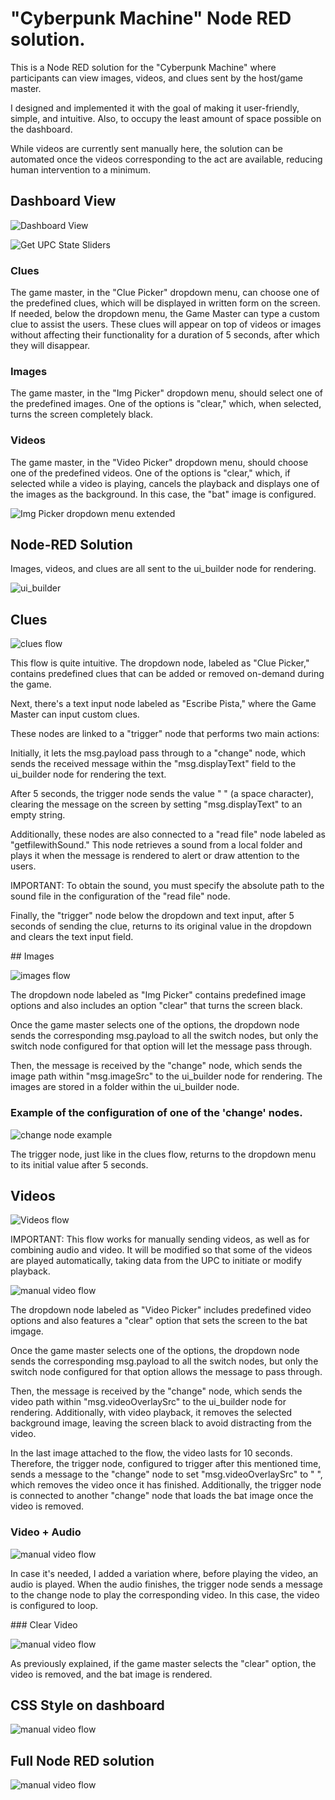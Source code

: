 # "Cyberpunk Machine" Node RED solution.

This is a Node RED solution for the "Cyberpunk Machine" where participants can view images, videos, and clues sent by the host/game master.

I designed and implemented it with the goal of making it user-friendly, simple, and intuitive. Also, to occupy the least amount of space possible on the dashboard.

While videos are currently sent manually here, the solution can be automated once the videos corresponding to the act are available, reducing human intervention to a minimum.

## Dashboard View

![Dashboard View](https://github.com/gabrielcor/node-redescape-EscapeRoomSupplier/blob/develop_Rodrigo/Documentation/screenshots/cyberpunk0.png)

![Get UPC State Sliders](https://github.com/gabrielcor/node-redescape-EscapeRoomSupplier/blob/develop_Rodrigo/Documentation/screenshots/GetSlider0.png)

### Clues
The game master, in the "Clue Picker" dropdown menu, can choose one of the predefined clues, which will be displayed in written form on the screen. If needed, below the dropdown menu, the Game Master can type a custom clue to assist the users. These clues will appear on top of videos or images without affecting their functionality for a duration of 5 seconds, after which they will disappear.

### Images 
The game master, in the "Img Picker" dropdown menu, should select one of the predefined images. One of the options is "clear," which, when selected, turns the screen completely black.

### Videos 
The game master, in the "Video Picker" dropdown menu, should choose one of the predefined videos. One of the options is "clear," which, if selected while a video is playing, cancels the playback and displays one of the images as the background. In this case, the "bat" image is configured.

![Img Picker dropdown menu extended](https://github.com/gabrielcor/node-redescape-EscapeRoomSupplier/blob/develop_Rodrigo/Documentation/screenshots/cyberpunk1.png)


## Node-RED Solution

Images, videos, and clues are all sent to the ui_builder node for rendering.

![ui_builder](https://github.com/gabrielcor/node-redescape-EscapeRoomSupplier/blob/develop_Rodrigo/Documentation/screenshots/cyberpunk2.png)

## Clues 

![clues flow](https://github.com/gabrielcor/node-redescape-EscapeRoomSupplier/blob/develop_Rodrigo/Documentation/screenshots/cyberpunk3.png)

This flow is quite intuitive. The dropdown node, labeled as "Clue Picker," contains predefined clues that can be added or removed on-demand during the game.

Next, there's a text input node labeled as "Escribe Pista," where the Game Master can input custom clues.

These nodes are linked to a "trigger" node that performs two main actions:

Initially, it lets the msg.payload pass through to a "change" node, which sends the received message within the "msg.displayText" field to the ui_builder node for rendering the text.

After 5 seconds, the trigger node sends the value " " (a space character), clearing the message on the screen by setting "msg.displayText" to an empty string.

Additionally, these nodes are also connected to a "read file" node labeled as "getfilewithSound." This node retrieves a sound from a local folder and plays it when the message is rendered to alert or draw attention to the users.

IMPORTANT: To obtain the sound, you must specify the absolute path to the sound file in the configuration of the "read file" node.

Finally, the "trigger" node below the dropdown and text input, after 5 seconds of sending the clue, returns to its original value in the dropdown and clears the text input field.

## Images 

![images flow](https://github.com/gabrielcor/node-redescape-EscapeRoomSupplier/blob/develop_Rodrigo/Documentation/screenshots/cyberpunk4.png)

The dropdown node labeled as "Img Picker" contains predefined image options and also includes an option "clear" that turns the screen black.

Once the game master selects one of the options, the dropdown node sends the corresponding msg.payload to all the switch nodes, but only the switch node configured for that option will let the message pass through.

Then, the message is received by the "change" node, which sends the image path within "msg.imageSrc" to the ui_builder node for rendering. The images are stored in a folder within the ui_builder node.

### Example of the configuration of one of the 'change' nodes.

![change node example](https://github.com/gabrielcor/node-redescape-EscapeRoomSupplier/blob/develop_Rodrigo/Documentation/screenshots/cyberpunk5.png)

The trigger node, just like in the clues flow, returns to the dropdown menu to its initial value after 5 seconds.

## Videos 

![Videos flow](https://github.com/gabrielcor/node-redescape-EscapeRoomSupplier/blob/develop_Rodrigo/Documentation/screenshots/cyberpunk6.png)

IMPORTANT: This flow works for manually sending videos, as well as for combining audio and video. It will be modified so that some of the videos are played automatically, taking data from the UPC to initiate or modify playback.


![manual video flow](https://github.com/gabrielcor/node-redescape-EscapeRoomSupplier/blob/develop_Rodrigo/Documentation/screenshots/cyberpunk7.png)


The dropdown node labeled as "Video Picker" includes predefined video options and also features a "clear" option that sets the screen to the bat imgage.

Once the game master selects one of the options, the dropdown node sends the corresponding msg.payload to all the switch nodes, but only the switch node configured for that option allows the message to pass through.

Then, the message is received by the "change" node, which sends the video path within "msg.videoOverlaySrc" to the ui_builder node for rendering. Additionally, with video playback, it removes the selected background image, leaving the screen black to avoid distracting from the video.

In the last image attached to the flow, the video lasts for 10 seconds. Therefore, the trigger node, configured to trigger after this mentioned time, sends a message to the "change" node to set "msg.videoOverlaySrc" to " ", which removes the video once it has finished. Additionally, the trigger node is connected to another "change" node that loads the bat image once the video is removed.

### Video + Audio 

![manual video flow](https://github.com/gabrielcor/node-redescape-EscapeRoomSupplier/blob/develop_Rodrigo/Documentation/screenshots/cyberpunk8.png)


In case it's needed, I added a variation where, before playing the video, an audio is played. When the audio finishes, the trigger node sends a message to the change node to play the corresponding video. In this case, the video is configured to loop.

### Clear Video

![manual video flow](https://github.com/gabrielcor/node-redescape-EscapeRoomSupplier/blob/develop_Rodrigo/Documentation/screenshots/cyberpunk9.png)

As previously explained, if the game master selects the "clear" option, the video is removed, and the bat image is rendered.

## CSS Style on dashboard
 
![manual video flow](https://github.com/gabrielcor/node-redescape-EscapeRoomSupplier/blob/develop_Rodrigo/Documentation/screenshots/cyberpunk10.png)


## Full Node RED solution 

![manual video flow](https://github.com/gabrielcor/node-redescape-EscapeRoomSupplier/blob/develop_Rodrigo/Documentation/screenshots/cyberpunk11.png)


